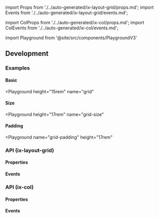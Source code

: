 import Props from './../auto-generated/ix-layout-grid/props.md';
import Events from './../auto-generated/ix-layout-grid/events.md';

import ColProps from './../auto-generated/ix-col/props.md';
import ColEvents from './../auto-generated/ix-col/events.md';

import Playground from '@site/src/components/PlaygroundV3'

## Development

### Examples

#### Basic

<Playground
height="15rem"
name="grid"

> </Playground>

#### Size

<Playground
height="17rem"
name="grid-size"

> </Playground>

#### Padding

<Playground
name="grid-padding"
height="17rem"

> </Playground>

### API (ix-layout-grid)

#### Properties

<Props />

#### Events

<Events />

### API (ix-col)

#### Properties

<ColProps />

#### Events

<ColEvents />
